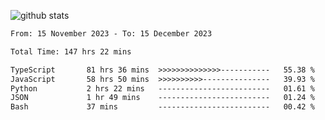 
![github stats](https://github-readme-stats.vercel.app/api?username=realmahd1&show_icons=true&theme=codeSTACKr&hide_rank=true&count_private=true)

<!--START_SECTION:waka-->

```txt
From: 15 November 2023 - To: 15 December 2023

Total Time: 147 hrs 22 mins

TypeScript       81 hrs 36 mins  >>>>>>>>>>>>>>-----------   55.38 %
JavaScript       58 hrs 50 mins  >>>>>>>>>>---------------   39.93 %
Python           2 hrs 22 mins   -------------------------   01.61 %
JSON             1 hr 49 mins    -------------------------   01.24 %
Bash             37 mins         -------------------------   00.42 %
```

<!--END_SECTION:waka-->
